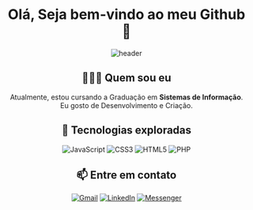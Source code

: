<h1 align="center">Olá, Seja bem-vindo ao meu Github 👋</h1>

<div align="center">
   <img src="https://github.com/Ileriayo/ileriayo/blob/master/images/header.gif" alt="header"/>
</div>

<h2 align="center">👨🏿‍💻 Quem sou eu </h2>
<p align="center">
  Atualmente, estou cursando a Graduação em <b>Sistemas de Informação</b>. <br>Eu gosto de Desenvolvimento e Criação.
</p>


<h2 align="center">🔭 Tecnologias exploradas </h2>
<p align="center">
   <img alt="JavaScript" src="https://img.shields.io/badge/javascript%20-%23323330.svg?&style=for-the-badge&logo=javascript&logoColor=%23F7DF1E"/>
   <img alt="CSS3" src="https://img.shields.io/badge/css3%20-%231572B6.svg?&style=for-the-badge&logo=css3&logoColor=white"/>
   <img alt="HTML5" src="https://img.shields.io/badge/html5%20-%23E34F26.svg?&style=for-the-badge&logo=html5&logoColor=white"/>
   <img alt="PHP" src="https://img.shields.io/badge/php-%23777BB4.svg?&style=for-the-badge&logo=php&logoColor=white"/>
</p>

<h2 align="center">📫 Entre em contato </h2>
<p align="center">
   	<a href="mailto:matheuspimentel.pimentel@gmail.com" target="_blank"><img alt="Gmail" src="https://img.shields.io/badge/Gmail-D14836?style=for-the-badge&logo=gmail&logoColor=white" /></a>
      <a href="https://www.linkedin.com/in/matheus-pimentel-48a151aa" target="_blank"><img alt="LinkedIn" src="https://img.shields.io/badge/linkedin%20-%230077B5.svg?&style=for-the-badge&logo=linkedin&logoColor=white"/></a>
      <a href="https://m.me/matheuspimentel.pimentel" target="_blank"><img alt="Messenger" src="https://img.shields.io/badge/Messenger-00B2FF?style=for-the-badge&logo=messenger&logoColor=white" /></a>
</p>
